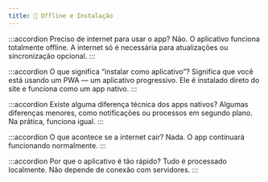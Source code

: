 ```yaml
---
title: 📶 Offline e Instalação
---
```


:::accordion Preciso de internet para usar o app?
Não. O aplicativo funciona totalmente offline. A internet só é necessária para atualizações ou sincronização opcional.
:::

:::accordion O que significa “instalar como aplicativo”?
Significa que você está usando um PWA — um aplicativo progressivo. Ele é instalado direto do site e funciona como um app nativo.
:::

:::accordion Existe alguma diferença técnica dos apps nativos?
Algumas diferenças menores, como notificações ou processos em segundo plano. Na prática, funciona igual.
:::

:::accordion O que acontece se a internet cair?
Nada. O app continuará funcionando normalmente.
:::

:::accordion Por que o aplicativo é tão rápido?
Tudo é processado localmente. Não depende de conexão com servidores.
:::

